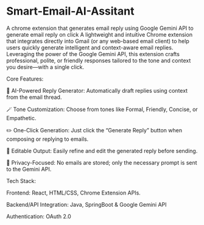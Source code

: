 # Smart-Email-AI-Assitant
A chrome extension that generates  email reply  using Google Gemini API to generate email reply on click 
A lightweight and intuitive Chrome extension that integrates directly into Gmail (or any web-based email client) to help users quickly generate intelligent and context-aware email replies. Leveraging the power of the Google Gemini API, this extension crafts professional, polite, or friendly responses tailored to the tone and context you desire—with a single click.

Core Features:

🧠 AI-Powered Reply Generator: Automatically draft replies using context from the email thread.

🪄 Tone Customization: Choose from tones like Formal, Friendly, Concise, or Empathetic.

✏️ One-Click Generation: Just click the “Generate Reply” button when composing or replying to emails.

🔄 Editable Output: Easily refine and edit the generated reply before sending.

🔐 Privacy-Focused: No emails are stored; only the necessary prompt is sent to the Gemini API.

Tech Stack:

Frontend: React, HTML/CSS, Chrome Extension APIs.

Backend/API Integration: Java, SpringBoot & Google Gemini API

Authentication: OAuth 2.0 

